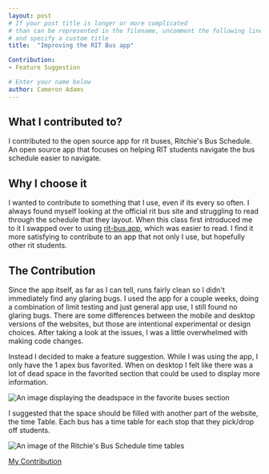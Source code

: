 ```yaml
---
layout: post
# If your post title is longer or more complicated
# than can be represented in the filename, uncomment the following line
# and specify a custom title
title:  "Improving the RIT Bus app"

Contribution: 
- Feature Suggestion

# Enter your name below
author: Cameron Adams
---
```


## What I contributed to?
I contributed to the open source app for rit buses, Ritchie's Bus Schedule. An open source app that focuses on helping RIT students navigate the bus schedule easier to 
navigate. 

## Why I choose it
I wanted to contribute to something that I use, even if its every so often. I always found myself looking at the official rit bus site and struggling to read through
the schedule that they layout. When this class first introduced me to it I swapped over to using [rit-bus.app](rit-bus.app), which was easier to read. I find it more
satisfying to contribute to an app that not only I use, but hopefully other rit students.

## The Contribution
Since the app itself, as far as I can tell, runs fairly clean so I didn't immediately find any glaring bugs. I used the app for a couple weeks, doing a combination of 
limit testing and just general app use, I still found no glaring bugs. There are some differences between the mobile and desktop versions of the websites, but those 
are intentional experimental or design choices. After taking a look at the issues, I was a little overwhelmed with making code changes.

Instead I decided to make a feature suggestion. While I was using the app, I only have the 1 apex bus favorited. When on desktop I felt like there was a lot of dead space
in the favorited section that could be used to display more information.

![An image displaying the deadspace in the favorite buses section](/hfoss2025-blogs/blob/main/assets/images/cka8762/Contributions-1.png)

I suggested that the space should be filled with another part of the website, the time Table. Each bus has a time table for each stop that they pick/drop off students.

![An image of the Ritchie's Bus Schedule time tables](/hfoss2025-blogs/blob/main/assets/images/cka8762/Contributions-2.png)


[My Contribution](https://github.com/hiromon0125/ritchie-bus-schedule/issues/124)

